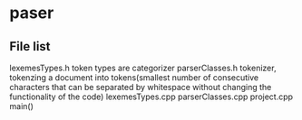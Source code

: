 # paser
File list
---------
lexemesTypes.h                token types are categorizer
parserClasses.h               tokenizer, tokenzing a document into tokens(smallest number of consecutive
                              characters that can be separated by whitespace without changing the functionality of the code)
lexemesTypes.cpp
parserClasses.cpp
project.cpp                   main()
